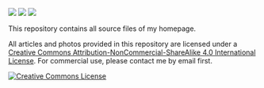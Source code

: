<a href="https://hexo.io"><img src="https://img.shields.io/badge/Generator-Hexo-0e83cd?&logo=hexo&style=flat-square"></a>
<a href="https://github.com/FuShaoLei/hexo-theme-white"><img src="https://img.shields.io/badge/Theme-White-eaeaea.svg?&style=flat-square"></a>
<a href="https://github.com/lei2rock/homepage/actions"><img src="https://img.shields.io/github/workflow/status/lei2rock/homepage/Deployment?label=GitHub+Actions&logo=GitHub+Actions&style=flat-square"></a>

This repository contains all source files of my homepage.

All articles and photos provided in this repository are licensed under a [Creative Commons Attribution-NonCommercial-ShareAlike 4.0 International License](http://creativecommons.org/licenses/by-nc-sa/4.0/). For commercial use, please contact me by email first.

<a rel="license" href="http://creativecommons.org/licenses/by-nc-sa/4.0/"><img alt="Creative Commons License" style="border-width:0" src="https://i.creativecommons.org/l/by-nc-sa/4.0/88x31.png" /></a>